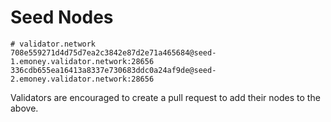 # Seed Nodes

```
# validator.network
708e559271d4d75d7ea2c3842e87d2e71a465684@seed-1.emoney.validator.network:28656
336cdb655ea16413a8337e730683ddc0a24af9de@seed-2.emoney.validator.network:28656
```

Validators are encouraged to create a pull request to add their nodes to the above.
